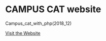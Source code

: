 # CAMPUS CAT website
Campus_cat_with_php(2018_12)

[Visit the Website](http://misclass.cafe24.com/~mis1802/)
